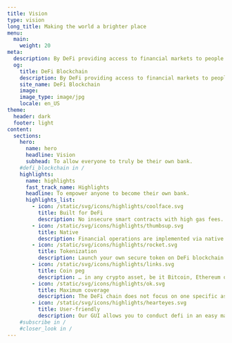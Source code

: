 ```yaml
---
title: Vision
type: vision
long_title: Making the world a brighter place
menu:
  main:
    weight: 20
meta:
  description: By DeFi providing access to financial markets to people all around the world.
  og:
    title: DeFi Blockchain
    description: By DeFi providing access to financial markets to people all around the world.
    site_name: DeFi Blockchain
    image: 
    image_type: image/jpg
    locale: en_US
theme:
  header: dark
  footer: light
content:
  sections:
    hero:
      name: hero
      headline: Vision
      subhead: To allow everyone to truly be their own bank.
    #defi_blockchain in /
    highlights:
      name: highlights
      fast_track_name: Highlights
      headline: To empower anyone to become their own bank.
      highlights_list:
        - icon: /static/svg/icons/highlights/coolface.svg
          title: Built for DeFi
          description: No insecure smart contracts with high gas fees.
        - icon: /static/svg/icons/highlights/thumbsup.svg
          title: Native
          description: Financial operations are implemented via native OPCODEs.
        - icon: /static/svg/icons/highlights/rocket.svg
          title: Tokenization
          description: Launch your own secure token on DeFi blockchain with ease.
        - icon: /static/svg/icons/highlights/links.svg
          title: Coin peg
          description: … in any crypto asset, be it Bitcoin, Ethereum or any other.
        - icon: /static/svg/icons/highlights/ok.svg
          title: Maximum coverage
          description: The DeFi chain does not focus on one specific asset (such as Ethereum).
        - icon: /static/svg/icons/highlights/hearteyes.svg
          title: User-friendly
          description: Our GUI allows you to conduct defi in an easy manner.
    #subscribe in /
    #closer_look in /
---
```

